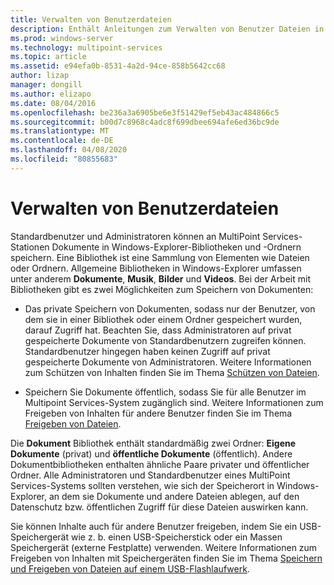 ```yaml
---
title: Verwalten von Benutzerdateien
description: Enthält Anleitungen zum Verwalten von Benutzer Dateien in Multipoint Services
ms.prod: windows-server
ms.technology: multipoint-services
ms.topic: article
ms.assetid: e94efa0b-8531-4a2d-94ce-858b5642cc68
author: lizap
manager: dongill
ms.author: elizapo
ms.date: 08/04/2016
ms.openlocfilehash: be236a3a6905be6e3f51429ef5eb43ac484866c5
ms.sourcegitcommit: b00d7c8968c4adc8f699dbee694afe6ed36bc9de
ms.translationtype: MT
ms.contentlocale: de-DE
ms.lasthandoff: 04/08/2020
ms.locfileid: "80855683"
---
```

# <a name="manage-user-files"></a>Verwalten von Benutzerdateien
Standardbenutzer und Administratoren können an MultiPoint Services-Stationen Dokumente in Windows-Explorer-Bibliotheken und -Ordnern speichern. Eine Bibliothek ist eine Sammlung von Elementen wie Dateien oder Ordnern. Allgemeine Bibliotheken in Windows-Explorer umfassen unter anderem **Dokumente**, **Musik**, **Bilder** und **Videos**. Bei der Arbeit mit Bibliotheken gibt es zwei Möglichkeiten zum Speichern von Dokumenten:  
  
-   Das private Speichern von Dokumenten, sodass nur der Benutzer, von dem sie in einer Bibliothek oder einem Ordner gespeichert wurden, darauf Zugriff hat. Beachten Sie, dass Administratoren auf privat gespeicherte Dokumente von Standardbenutzern zugreifen können. Standardbenutzer hingegen haben keinen Zugriff auf privat gespeicherte Dokumente von Administratoren. Weitere Informationen zum Schützen von Inhalten finden Sie im Thema [Schützen von Dateien](Keep-Files-Private.md).  
  
-   Speichern Sie Dokumente öffentlich, sodass Sie für alle Benutzer im Multipoint Services-System zugänglich sind. Weitere Informationen zum Freigeben von Inhalten für andere Benutzer finden Sie im Thema [Freigeben von Dateien](Share-Files.md).  
  
Die **Dokument** Bibliothek enthält standardmäßig zwei Ordner: **Eigene Dokumente** (privat) und **öffentliche Dokumente** (öffentlich). Andere Dokumentbibliotheken enthalten ähnliche Paare privater und öffentlicher Ordner. Alle Administratoren und Standardbenutzer eines MultiPoint Services-Systems sollten verstehen, wie sich der Speicherort in Windows-Explorer, an dem sie Dokumente und andere Dateien ablegen, auf den Datenschutz bzw. öffentlichen Zugriff für diese Dateien auswirken kann.  
  
Sie können Inhalte auch für andere Benutzer freigeben, indem Sie ein USB-Speichergerät wie z. b. einen USB-Speicherstick oder ein Massen Speichergerät (externe Festplatte) verwenden. Weitere Informationen zum Freigeben von Inhalten mit Speichergeräten finden Sie im Thema [Speichern und Freigeben von Dateien auf einem USB-Flashlaufwerk](Save-and-Share-Files-on-a-USB-Flash-Drive.md). 